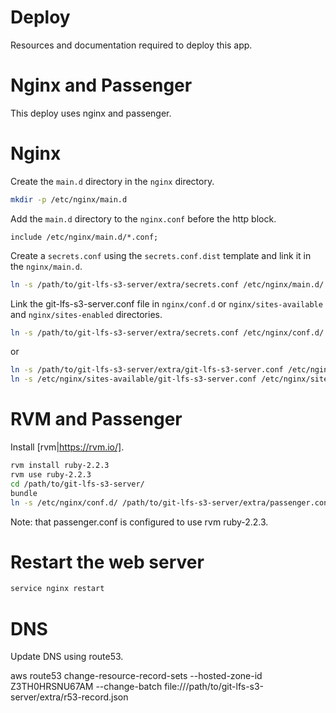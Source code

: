 Deploy
======

Resources and documentation required to deploy this app.

# Nginx and Passenger #

This deploy uses nginx and passenger.

# Nginx #

Create the `main.d` directory in the `nginx` directory.

```bash
mkdir -p /etc/nginx/main.d
```

Add the `main.d` directory to the `nginx.conf` before the http block.

```nginx
include /etc/nginx/main.d/*.conf;
```

Create a `secrets.conf` using the `secrets.conf.dist` template and link it
in the `nginx/main.d`.

```bash
ln -s /path/to/git-lfs-s3-server/extra/secrets.conf /etc/nginx/main.d/
```

Link the git-lfs-s3-server.conf file in `nginx/conf.d` or `nginx/sites-available` and `nginx/sites-enabled` directories.

```bash
ln -s /path/to/git-lfs-s3-server/extra/secrets.conf /etc/nginx/conf.d/
```

or

```bash
ln -s /path/to/git-lfs-s3-server/extra/git-lfs-s3-server.conf /etc/nginx/sites-available/
ln -s /etc/nginx/sites-available/git-lfs-s3-server.conf /etc/nginx/sites-enabled/
```

# RVM and Passenger #

Install [rvm|https://rvm.io/].

```bash
rvm install ruby-2.2.3
rvm use ruby-2.2.3
cd /path/to/git-lfs-s3-server/
bundle
ln -s /etc/nginx/conf.d/ /path/to/git-lfs-s3-server/extra/passenger.conf
```

Note: that passenger.conf is configured to use rvm ruby-2.2.3.

# Restart the web server #

```bash
service nginx restart
```

# DNS #

Update DNS using route53.

aws route53 change-resource-record-sets --hosted-zone-id Z3TH0HRSNU67AM --change-batch file:///path/to/git-lfs-s3-server/extra/r53-record.json 
